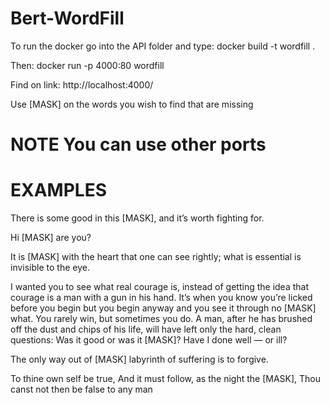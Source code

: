 # Bert-WordFill

To run the docker go into the API folder and type:
docker build -t wordfill .

Then:
docker run -p 4000:80 wordfill

Find on link:
http://localhost:4000/

Use [MASK] on the words you wish to find that are missing

# NOTE You can use other ports

# EXAMPLES

There is some good in this [MASK], and it’s worth fighting for.

Hi [MASK] are you?

It is [MASK] with the heart that one can see rightly; what is essential is invisible to the eye.

I wanted you to see what real courage is, instead of getting the idea that courage is a man with a gun in his hand. It’s when you know you’re licked before you begin but you begin anyway and you see it through no [MASK] what. You rarely win, but sometimes you do. A man, after he has brushed off the dust and chips of his life, will have left only the hard, clean questions: Was it good or was it [MASK]? Have I done well — or ill?

The only way out of [MASK] labyrinth of suffering is to forgive.

To thine own self be true, And it must follow, as the night the [MASK], Thou canst not then be false to any man
